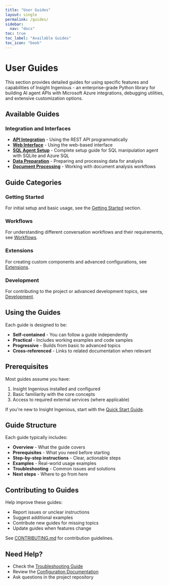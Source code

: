 ```yaml
---
title: "User Guides"
layout: single
permalink: /guides/
sidebar:
  nav: "docs"
toc: true
toc_label: "Available Guides"
toc_icon: "book"
---
```


# User Guides

This section provides detailed guides for using specific features and capabilities of Insight Ingenious - an enterprise-grade Python library for building AI agent APIs with Microsoft Azure integrations, debugging utilities, and extensive customization options.

## Available Guides

### Integration and Interfaces
- **[API Integration](./api-integration.md)** - Using the REST API programmatically
- **[Web Interface](./web-interface.md)** - Using the web-based interface
- **[SQL Agent Setup](./sql-agent-setup.md)** - Complete setup guide for SQL manipulation agent with SQLite and Azure SQL
- **[Data Preparation](./data-preparation/)** - Preparing and processing data for analysis
- **[Document Processing](./document-processing/)** - Working with document analysis workflows

## Guide Categories

### Getting Started
For initial setup and basic usage, see the [Getting Started](../getting-started/README.md) section.

### Workflows
For understanding different conversation workflows and their requirements, see [Workflows](../workflows/README.md).

### Extensions
For creating custom components and advanced configurations, see [Extensions](../extensions/README.md).

### Development
For contributing to the project or advanced development topics, see [Development](../development/README.md).

## Using the Guides

Each guide is designed to be:
- **Self-contained** - You can follow a guide independently
- **Practical** - Includes working examples and code samples
- **Progressive** - Builds from basic to advanced topics
- **Cross-referenced** - Links to related documentation when relevant

## Prerequisites

Most guides assume you have:
1. Insight Ingenious installed and configured
2. Basic familiarity with the core concepts
3. Access to required external services (where applicable)

If you're new to Insight Ingenious, start with the [Quick Start Guide](../getting-started/README.md).

## Guide Structure

Each guide typically includes:
- **Overview** - What the guide covers
- **Prerequisites** - What you need before starting
- **Step-by-step instructions** - Clear, actionable steps
- **Examples** - Real-world usage examples
- **Troubleshooting** - Common issues and solutions
- **Next steps** - Where to go from here

## Contributing to Guides

Help improve these guides:
- Report issues or unclear instructions
- Suggest additional examples
- Contribute new guides for missing topics
- Update guides when features change

See [CONTRIBUTING.md](../../CONTRIBUTING.md) for contribution guidelines.

## Need Help?

- Check the [Troubleshooting Guide](../getting-started/troubleshooting.md)
- Review the [Configuration Documentation](../configuration/README.md)
- Ask questions in the project repository
